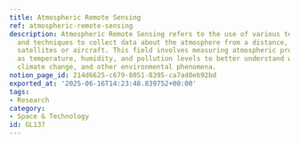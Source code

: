 ```yaml
---
title: Atmospheric Remote Sensing
ref: atmospheric-remote-sensing
description: Atmospheric Remote Sensing refers to the use of various technologies
  and techniques to collect data about the atmosphere from a distance, typically using
  satellites or aircraft. This field involves measuring atmospheric properties such
  as temperature, humidity, and pollution levels to better understand weather patterns,
  climate change, and other environmental phenomena.
notion_page_id: 214d6625-c679-8051-8395-ca7ad0eb92bd
exported_at: '2025-06-16T14:23:48.839752+00:00'
tags:
- Research
category:
- Space & Technology
id: GL137
---
```


